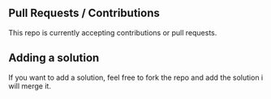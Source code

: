 ## Pull Requests / Contributions
This repo is currently accepting contributions or pull requests.

## Adding a solution
If you want to add a solution, feel free to fork the repo and add the solution i will merge it.
